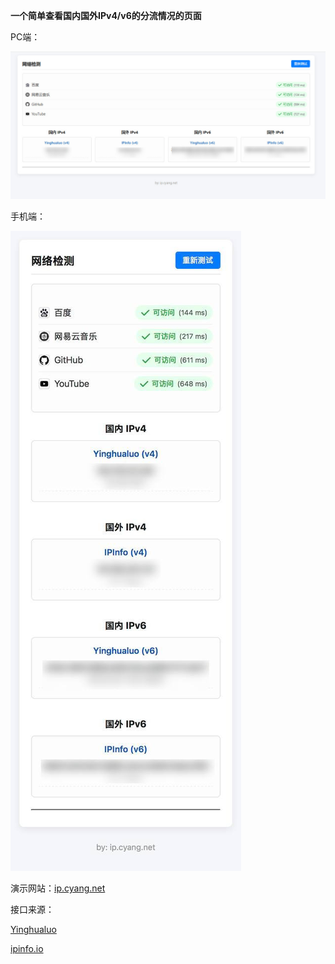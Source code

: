 **一个简单查看国内国外IPv4/v6的分流情况的页面**  

PC端：  


![GitHub图像](/pc.jpg)  


手机端：  

![GitHub图像](/phone.jpg)  


演示网站：[ip.cyang.net](https://ip.cyang.net/)  


接口来源：  

 [Yinghualuo](https://v2ex.com/t/1149457)  


 [ipinfo.io](https://ipinfo.io/)  
 
